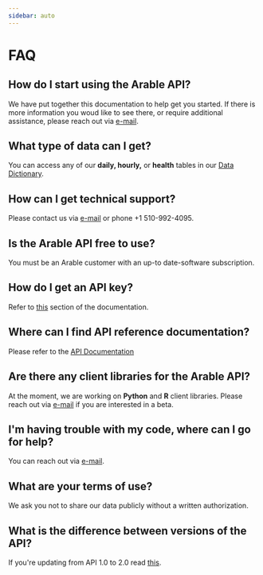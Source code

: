 ```yaml
---
sidebar: auto
---
```


# FAQ
## How do I start using the Arable API?
We have put together this documentation to help get you started. If there is more information you woud like to see there, or  require additional assistance, please reach out via [e-mail](mailto:support@arable.com).
## What type of data can I get?
You can access any of our **daily, hourly,** or **health** tables in our [Data Dictionary](https://developer.arable.com/guide/data.html#understanding-the-schema).
## How can I get technical support?
Please contact us via [e-mail](mailto:support@arable.com) or phone +1 510-992-4095.
## Is the Arable API free to use?
You must be an Arable customer with an up-to date-software subscription.
## How do I get an API key?
Refer to [this](https://developer.arable.com/guide/authentication.html#api-keys) section of the documentation.
## Where can I find API reference documentation?
Please refer to the [API Documentation](https://api.arable.cloud/api/v2/doc)
## Are there any client libraries for the Arable API?
At the moment, we are working on **Python** and **R** client libraries. Please reach out via [e-mail](mailto:support@arable.com) if you are interested in a beta.
## I'm having trouble with my code, where can I go for help?
You can reach out via [e-mail](mailto:support@arable.com).
## What are your terms of use?
We ask you not to share our data publicly without a written authorization.
## What is the difference between versions of the API?
If you're updating from API 1.0 to 2.0 read [this](https://developer.arable.com/migration-guide.html).
